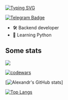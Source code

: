 [![Typing SVG](https://readme-typing-svg.herokuapp.com?color=%2336BCF7&lines=Python+Backend+developer)](https://git.io/typing-svg)

[![Telegram Badge](https://img.shields.io/badge/-Light_88-blue?style=social&logo=telegram&link=https://t.me/Light_88)](https://t.me/Light_88) <p align='left'>
 

- 🛠 Backend developer
- 🐍 Learning Python



## Some stats
![](https://komarev.com/ghpvc/?username=JustLight1&style=flat-square&color=red)
 
[![codewars](https://www.codewars.com/users/JustLight1/badges/large)](https://www.codewars.com/users/JustLight1)
 
[![Alexandr's GitHub stats](https://github-readme-stats.vercel.app/api?username=JustLight1&show_icons=true&theme=calm&count_private=True)]

[![Top Langs](https://github-readme-stats.vercel.app/api/top-langs/?username=JustLight1&layout=compact&theme=calm&count_private=True)](https://github.com/anuraghazra/github-readme-stats)
